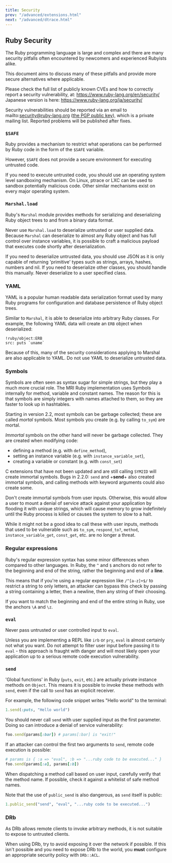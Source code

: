 ```yaml
---
title: Security
prev: "/advanced/extensions.html"
next: "/advanced/dtrace.html"
---
```


## Ruby Security

The Ruby programming language is large and complex and there are many
security pitfalls often encountered by newcomers and experienced
Rubyists alike.

This document aims to discuss many of these pitfalls and provide more
secure alternatives where applicable.

Please check the full list of publicly known CVEs and how to correctly
report a security vulnerability, at:
https://www.ruby-lang.org/en/security/ Japanese version is here:
https://www.ruby-lang.org/ja/security/

Security vulnerabilities should be reported via an email to
mailto:security@ruby-lang.org (<a
href='https://www.ruby-lang.org/security.asc' class='remote'
target='_blank'>the PGP public key</a>), which is a private mailing
list. Reported problems will be published after fixes.

### `$SAFE`

Ruby provides a mechanism to restrict what operations can be performed
by Ruby code in the form of the `$SAFE` variable.

However, `$SAFE` does not provide a secure environment for executing
untrusted code.

If you need to execute untrusted code, you should use an operating
system level sandboxing mechanism. On Linux, ptrace or LXC can be used
to sandbox potentially malicious code. Other similar mechanisms exist on
every major operating system.

### `Marshal.load`

Ruby's `Marshal` module provides methods for serializing and
deserializing Ruby object trees to and from a binary data format.

Never use `Marshal.load` to deserialize untrusted or user supplied data.
Because `Marshal` can deserialize to almost any Ruby object and has full
control over instance variables, it is possible to craft a malicious
payload that executes code shortly after deserialization.

If you need to deserialize untrusted data, you should use JSON as it is
only capable of returning 'primitive' types such as strings, arrays,
hashes, numbers and nil. If you need to deserialize other classes, you
should handle this manually. Never deserialize to a user specified
class.

### YAML

YAML is a popular human readable data serialization format used by many
Ruby programs for configuration and database persistence of Ruby object
trees.

Similar to `Marshal`, it is able to deserialize into arbitrary Ruby
classes. For example, the following YAML data will create an `ERB`
object when deserialized:


```
!ruby/object:ERB
src: puts `uname`
```

Because of this, many of the security considerations applying to Marshal
are also applicable to YAML. Do not use YAML to deserialize untrusted
data.

### Symbols

Symbols are often seen as syntax sugar for simple strings, but they play
a much more crucial role. The MRI Ruby implementation uses Symbols
internally for method, variable and constant names. The reason for this
is that symbols are simply integers with names attached to them, so they
are faster to look up in hashtables.

Starting in version 2.2, most symbols can be garbage collected; these
are called *mortal* symbols. Most symbols you create (e.g. by calling
`to_sym`) are mortal.

*Immortal* symbols on the other hand will never be garbage collected.
They are created when modifying code:

* defining a method (e.g. with `define_method`),
* setting an instance variable (e.g. with `instance_variable_set`),
* creating a variable or constant (e.g. with `const_set`)

C extensions that have not been updated and are still calling `SYM2ID`
will create immortal symbols. Bugs in 2.2.0: `send` and +**send**+ also
created immortal symbols, and calling methods with keyword arguments
could also create some.

Don't create immortal symbols from user inputs. Otherwise, this would
allow a user to mount a denial of service attack against your
application by flooding it with unique strings, which will cause memory
to grow indefinitely until the Ruby process is killed or causes the
system to slow to a halt.

While it might not be a good idea to call these with user inputs,
methods that used to be vulnerable such as `to_sym`, `respond_to?`,
`method`, `instance_variable_get`, `const_get`, etc. are no longer a
threat.

### Regular expressions

Ruby's regular expression syntax has some minor differences when
compared to other languages. In Ruby, the `^` and `$` anchors do not
refer to the beginning and end of the string, rather the beginning and
end of a **line**.

This means that if you're using a regular expression like `/^[a-z]+$/`
to restrict a string to only letters, an attacker can bypass this check
by passing a string containing a letter, then a newline, then any string
of their choosing.

If you want to match the beginning and end of the entire string in Ruby,
use the anchors `\A` and `\z`.

### `eval`

Never pass untrusted or user controlled input to `eval`.

Unless you are implementing a REPL like `irb` or `pry`, `eval` is almost
certainly not what you want. Do not attempt to filter user input before
passing it to `eval` - this approach is fraught with danger and will
most likely open your application up to a serious remote code execution
vulnerability.

### `send`

'Global functions' in Ruby (`puts`, `exit`, etc.) are actually private
instance methods on `Object`. This means it is possible to invoke these
methods with `send`, even if the call to `send` has an explicit
receiver.

For example, the following code snippet writes "Hello world" to the
terminal:


```ruby
1.send(:puts, "Hello world")
```

You should never call `send` with user supplied input as the first
parameter. Doing so can introduce a denial of service vulnerability:


```ruby
foo.send(params[:bar]) # params[:bar] is "exit!"
```

If an attacker can control the first two arguments to `send`, remote
code execution is possible:


```ruby
# params is { :a => "eval", :b => "...ruby code to be executed..." }
foo.send(params[:a], params[:b])
```

When dispatching a method call based on user input, carefully verify
that the method name. If possible, check it against a whitelist of safe
method names.

Note that the use of `public_send` is also dangerous, as `send` itself
is public:


```ruby
1.public_send("send", "eval", "...ruby code to be executed...")
```

### DRb

As DRb allows remote clients to invoke arbitrary methods, it is not
suitable to expose to untrusted clients.

When using DRb, try to avoid exposing it over the network if possible.
If this isn't possible and you need to expose DRb to the world, you
**must** configure an appropriate security policy with `DRb::ACL`.

